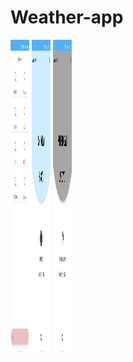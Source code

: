 # Weather-app
<img src="Screenshot_2020-12-02-14-11-27-22_eb67b9be0354f260a59ed5aa787eeec4[1].jpg" width=30 height=500/>
<img src="Screenshot_2020-11-20-18-12-34-28_eb67b9be0354f260a59ed5aa787eeec4[1].jpg" width=30 height=500/>
<img src="Screenshot_2020-11-20-18-11-57-37_eb67b9be0354f260a59ed5aa787eeec4[1].jpg" width=30 height=500/>
